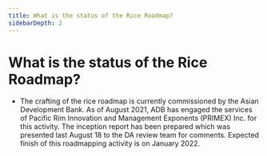 ```yaml
---
title: What is the status of the Rice Roadmap?
sidebarDepth: 2
---
```


# What is the status of the Rice Roadmap?


 - The crafting of the rice roadmap is currently commissioned by the Asian Development Bank. As of August 2021, ADB has engaged the services of Pacific Rim Innovation and Management Exponents (PRIMEX) Inc. for this activity. The inception report has been prepared which was presented last August 18 to the DA review team for comments. Expected finish of this roadmapping activity is on January 2022.
